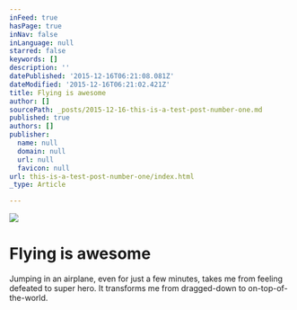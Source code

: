 ```yaml
---
inFeed: true
hasPage: true
inNav: false
inLanguage: null
starred: false
keywords: []
description: ''
datePublished: '2015-12-16T06:21:08.081Z'
dateModified: '2015-12-16T06:21:02.421Z'
title: Flying is awesome
author: []
sourcePath: _posts/2015-12-16-this-is-a-test-post-number-one.md
published: true
authors: []
publisher:
  name: null
  domain: null
  url: null
  favicon: null
url: this-is-a-test-post-number-one/index.html
_type: Article

---
```

![](https://the-grid-user-content.s3-us-west-2.amazonaws.com/5dcc848f-01f3-4290-9abe-e24cafb9be47.jpg)

# Flying is awesome

Jumping in an airplane, even for just a few minutes, takes me from feeling defeated to super hero. It transforms me from dragged-down to on-top-of-the-world.
